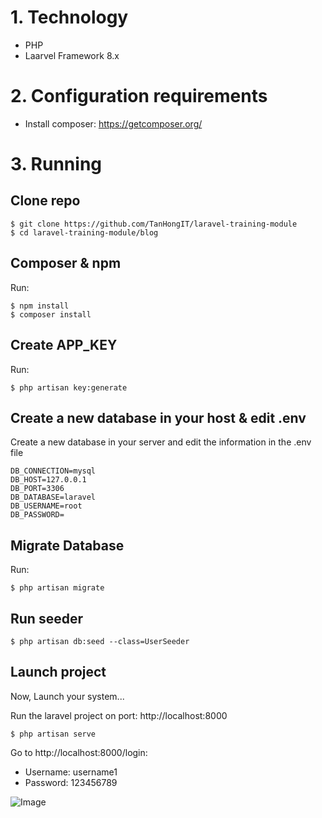 # 1. Technology
- PHP
- Laarvel Framework 8.x

# 2. Configuration requirements
- Install composer: https://getcomposer.org/

# 3. Running

## Clone repo

```
$ git clone https://github.com/TanHongIT/laravel-training-module
$ cd laravel-training-module/blog
```

## Composer & npm

Run:

```
$ npm install
$ composer install
```

## Create APP_KEY

Run:

```
$ php artisan key:generate
```

## Create a new database in your host & edit .env

Create a new database in your server and edit the information in the .env file

```laravel
DB_CONNECTION=mysql
DB_HOST=127.0.0.1
DB_PORT=3306
DB_DATABASE=laravel
DB_USERNAME=root
DB_PASSWORD=
```

## Migrate Database 

Run:

```
$ php artisan migrate
```

## Run seeder

```
$ php artisan db:seed --class=UserSeeder
```

## Launch project 
Now, Launch your system...

Run the laravel project on port: http://localhost:8000

```
$ php artisan serve
```

Go to http://localhost:8000/login:
- Username: username1
- Password: 123456789 

![Image](https://imgur.com/mnu2crH.png)
